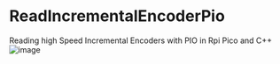 # ReadIncrementalEncoderPio
Reading high Speed Incremental Encoders with PIO in Rpi Pico and C++
![image](https://res.cloudinary.com/rsc/image/upload/b_rgb:FFFFFF,c_pad,dpr_1.0,f_auto,q_auto,w_700/c_pad,w_700/F7450089-01)
